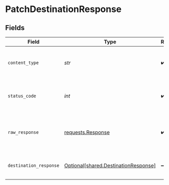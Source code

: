 # PatchDestinationResponse


## Fields

| Field                                                                                                                                                                       | Type                                                                                                                                                                        | Required                                                                                                                                                                    | Description                                                                                                                                                                 | Example                                                                                                                                                                     |
| --------------------------------------------------------------------------------------------------------------------------------------------------------------------------- | --------------------------------------------------------------------------------------------------------------------------------------------------------------------------- | --------------------------------------------------------------------------------------------------------------------------------------------------------------------------- | --------------------------------------------------------------------------------------------------------------------------------------------------------------------------- | --------------------------------------------------------------------------------------------------------------------------------------------------------------------------- |
| `content_type`                                                                                                                                                              | *str*                                                                                                                                                                       | :heavy_check_mark:                                                                                                                                                          | HTTP response content type for this operation                                                                                                                               |                                                                                                                                                                             |
| `status_code`                                                                                                                                                               | *int*                                                                                                                                                                       | :heavy_check_mark:                                                                                                                                                          | HTTP response status code for this operation                                                                                                                                |                                                                                                                                                                             |
| `raw_response`                                                                                                                                                              | [requests.Response](https://requests.readthedocs.io/en/latest/api/#requests.Response)                                                                                       | :heavy_check_mark:                                                                                                                                                          | Raw HTTP response; suitable for custom response parsing                                                                                                                     |                                                                                                                                                                             |
| `destination_response`                                                                                                                                                      | [Optional[shared.DestinationResponse]](../../models/shared/destinationresponse.md)                                                                                          | :heavy_minus_sign:                                                                                                                                                          | Update a Destination                                                                                                                                                        | {"destinationId":"18dccc91-0ab1-4f72-9ed7-0b8fc27c5826","name":"Analytics Team Postgres","destinationType":"postgres","workspaceId":"871d9b60-11d1-44cb-8c92-c246d53bf87e"} |